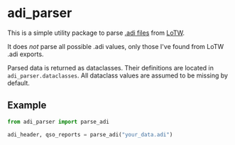 # adi_parser
This is a simple utility package to parse 
[.adi files](https://wikitia.com/wiki/Amateur_Data_Interchange_Format_(ADIF)#ADI_.28.adi_file_extension.29) 
from [LoTW](https://lotw.arrl.org/). 

It does *not* parse all possible .adi values, only those I've found from 
LoTW .adi exports.

Parsed data is returned as dataclasses. Their definitions are located in 
```adi_parser.dataclasses```. 
All dataclass values are assumed to be missing by default.

## Example
```py
from adi_parser import parse_adi

adi_header, qso_reports = parse_adi("your_data.adi")
```
